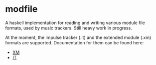 modfile
=======
A haskell implementation for reading and writing various module file formats, used by music trackers. Still heavy work in progress.

At the moment, the impulse tracker (.it) and the extended module (.xm) formats are supported. Documentation for them can be found here:
* [XM](ftp://ftp.modland.com/pub/documents/format_documentation/FastTracker%202%20v2.04%20%28.xm%29.html)
* [IT](https://github.com/schismtracker/schismtracker/wiki/ITTECH.TXT)
